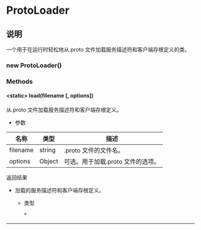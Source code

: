 # ProtoLoader

## 说明

一个用于在运行时轻松地从.proto 文件加载服务描述符和客户端存根定义的类。

### new ProtoLoader()

### Methods

#### &lt;static&gt; load(filename [, options])

从.proto 文件加载服务描述符和客户端存根定义。

- 参数

| 名称     | 类型   | 描述                              |
| -------- | ------ | --------------------------------- |
| filename | string | .proto 文件的文件名。             |
| options  | Object | 可选。用于加载.proto 文件的选项。 |

返回结果

- 加载的服务描述符和客户端存根定义。

  - 类型

    \*

---
